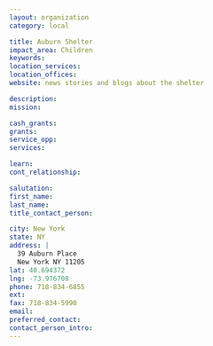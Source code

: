 ```yaml
---
layout: organization
category: local

title: Auburn Shelter
impact_area: Children
keywords: 
location_services: 
location_offices: 
website: news stories and blogs about the shelter

description: 
mission: 

cash_grants: 
grants: 
service_opp: 
services: 

learn: 
cont_relationship: 

salutation: 
first_name: 
last_name: 
title_contact_person: 

city: New York
state: NY
address: |
  39 Auburn Place  
  New York NY 11205
lat: 40.694372
lng: -73.976708
phone: 718-834-6855
ext: 
fax: 718-834-5990
email: 
preferred_contact: 
contact_person_intro: 
---
```

